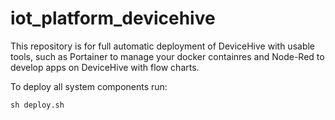# iot_platform_devicehive
This repository is for full automatic deployment of DeviceHive with usable tools, such as Portainer to manage your docker containres and Node-Red to develop apps on DeviceHive with flow charts.

To deploy all system components run: 
```
sh deploy.sh
```
